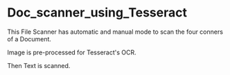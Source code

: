 # Doc_scanner_using_Tesseract

This File Scanner has automatic and manual mode to scan the four conners of a Document.

Image is pre-processed for Tesseract's OCR.

Then Text is scanned.
